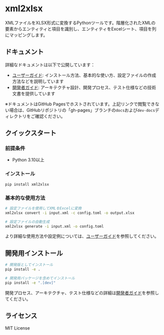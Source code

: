 xml2xlsx
====

XMLファイルをXLSX形式に変換するPythonツールです。階層化されたXMLの要素からエンティティと項目を識別し、エンティティをExcelシート、項目を列にマッピングします。

## ドキュメント

詳細なドキュメントは以下で公開しています：

- [ユーザーガイド](https://hat47x.github.io/xml2xlsx/docs/): インストール方法、基本的な使い方、設定ファイルの作成方法などを説明しています
- [開発者ガイド](https://hat47x.github.io/xml2xlsx/dev-docs/): アーキテクチャ設計、開発プロセス、テスト仕様などの技術文書を提供しています

※ドキュメントはGitHub Pagesでホストされています。上記リンクで閲覧できない場合は、GitHubリポジトリの「gh-pages」ブランチの`docs`および`dev-docs`ディレクトリをご確認ください。

## クイックスタート

### 前提条件
- Python 3.10以上

### インストール
```bash
pip install xml2xlsx
```

### 基本的な使用方法
```bash
# 設定ファイルを使用してXMLをExcelに変換
xml2xlsx convert -i input.xml -c config.toml -o output.xlsx

# 設定ファイルの自動生成
xml2xlsx generate -i input.xml -o config.toml
```

より詳細な使用方法や設定例については、[ユーザーガイド](https://hat47x.github.io/xml2xlsx/docs/)を参照してください。

## 開発用インストール

```bash
# 開発版としてインストール
pip install -e .

# 開発用パッケージを含めてインストール
pip install -e ".[dev]"
```

開発プロセス、アーキテクチャ、テスト仕様などの詳細は[開発者ガイド](https://hat47x.github.io/xml2xlsx/dev-docs/)を参照してください。

## ライセンス

MIT License